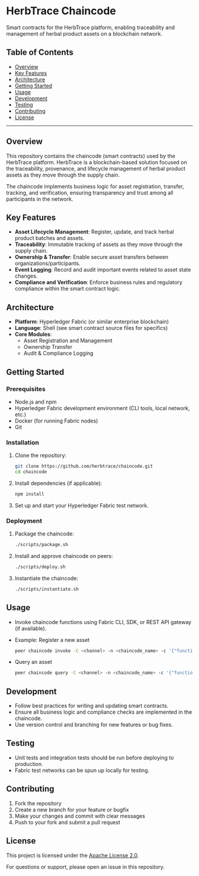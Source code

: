 # HerbTrace Chaincode

Smart contracts for the HerbTrace platform, enabling traceability and management of herbal product assets on a blockchain network.

## Table of Contents

- [Overview](#overview)
- [Key Features](#key-features)
- [Architecture](#architecture)
- [Getting Started](#getting-started)
- [Usage](#usage)
- [Development](#development)
- [Testing](#testing)
- [Contributing](#contributing)
- [License](#license)

---

## Overview

This repository contains the chaincode (smart contracts) used by the HerbTrace platform. HerbTrace is a blockchain-based solution focused on the traceability, provenance, and lifecycle management of herbal product assets as they move through the supply chain.

The chaincode implements business logic for asset registration, transfer, tracking, and verification, ensuring transparency and trust among all participants in the network.

## Key Features

- **Asset Lifecycle Management**: Register, update, and track herbal product batches and assets.
- **Traceability**: Immutable tracking of assets as they move through the supply chain.
- **Ownership & Transfer**: Enable secure asset transfers between organizations/participants.
- **Event Logging**: Record and audit important events related to asset state changes.
- **Compliance and Verification**: Enforce business rules and regulatory compliance within the smart contract logic.

## Architecture

- **Platform**: Hyperledger Fabric (or similar enterprise blockchain)
- **Language**: Shell (see smart contract source files for specifics)
- **Core Modules**:
  - Asset Registration and Management
  - Ownership Transfer
  - Audit & Compliance Logging

## Getting Started

### Prerequisites

- Node.js and npm
- Hyperledger Fabric development environment (CLI tools, local network, etc.)
- Docker (for running Fabric nodes)
- Git

### Installation

1. Clone the repository:
   ```bash
   git clone https://github.com/herbtrace/chaincode.git
   cd chaincode
   ```

2. Install dependencies (if applicable):
   ```bash
   npm install
   ```

3. Set up and start your Hyperledger Fabric test network.

### Deployment

1. Package the chaincode:
   ```bash
   ./scripts/package.sh
   ```

2. Install and approve chaincode on peers:
   ```bash
   ./scripts/deploy.sh
   ```

3. Instantiate the chaincode:
   ```bash
   ./scripts/instantiate.sh
   ```


## Usage

- Invoke chaincode functions using Fabric CLI, SDK, or REST API gateway (if available).
- Example: Register a new asset
  ```bash
  peer chaincode invoke -C <channel> -n <chaincode_name> -c '{"function":"RegisterAsset","Args":["assetId","data"]}'
  ```

- Query an asset
  ```bash
  peer chaincode query -C <channel> -n <chaincode_name> -c '{"function":"QueryAsset","Args":["assetId"]}'
  ```

## Development

- Follow best practices for writing and updating smart contracts.
- Ensure all business logic and compliance checks are implemented in the chaincode.
- Use version control and branching for new features or bug fixes.

## Testing

- Unit tests and integration tests should be run before deploying to production.
- Fabric test networks can be spun up locally for testing.

## Contributing

1. Fork the repository
2. Create a new branch for your feature or bugfix
3. Make your changes and commit with clear messages
4. Push to your fork and submit a pull request


## License

This project is licensed under the [Apache License 2.0](LICENSE).



For questions or support, please open an issue in this repository.
